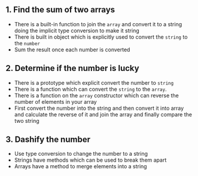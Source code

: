 ## 1. Find the sum of two arrays

- There is a built-in function to join the `array` and convert it to a string doing the implicit
  type conversion to make it string
- There is built in object which is explicitly used to convert the `string` to the `number`
- Sum the result once each number is converted

## 2. Determine if the number is lucky

- There is a prototype which explicit convert the number to `string`
- There is a function which can convert the `string` to the `array`.
- There is a function on the `array` constructor which can reverse the number of elements in your array
- First convert the number into the string and then convert it into array and calculate the reverse of it and join the array and finally compare the two string

## 3. Dashify the number

- Use type conversion to change the number to a string
- Strings have methods which can be used to break them apart
- Arrays have a method to merge elements into a string